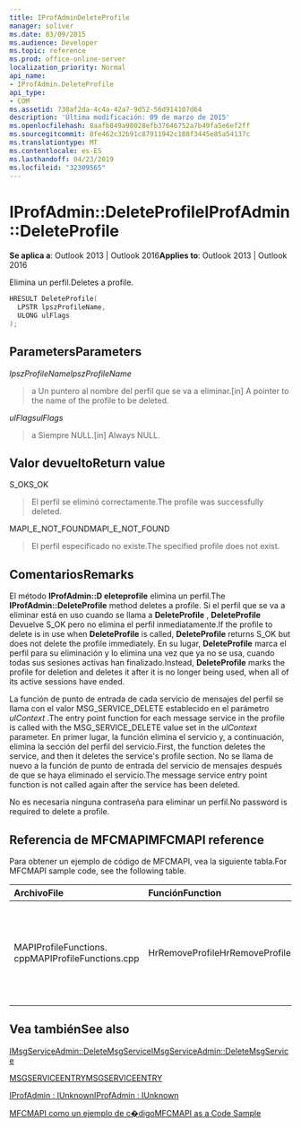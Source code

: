 ```yaml
---
title: IProfAdminDeleteProfile
manager: soliver
ms.date: 03/09/2015
ms.audience: Developer
ms.topic: reference
ms.prod: office-online-server
localization_priority: Normal
api_name:
- IProfAdmin.DeleteProfile
api_type:
- COM
ms.assetid: 730af2da-4c4a-42a7-9d52-56d914107d64
description: 'Última modificación: 09 de marzo de 2015'
ms.openlocfilehash: 8aafb849a98028efb37646752a7b49fa5e6ef2ff
ms.sourcegitcommit: 8fe462c32b91c87911942c188f3445e85a54137c
ms.translationtype: MT
ms.contentlocale: es-ES
ms.lasthandoff: 04/23/2019
ms.locfileid: "32309565"
---
```

# <a name="iprofadmindeleteprofile"></a><span data-ttu-id="eaee4-103">IProfAdmin::DeleteProfile</span><span class="sxs-lookup"><span data-stu-id="eaee4-103">IProfAdmin::DeleteProfile</span></span>

  
  
<span data-ttu-id="eaee4-104">**Se aplica a**: Outlook 2013 | Outlook 2016</span><span class="sxs-lookup"><span data-stu-id="eaee4-104">**Applies to**: Outlook 2013 | Outlook 2016</span></span> 
  
<span data-ttu-id="eaee4-105">Elimina un perfil.</span><span class="sxs-lookup"><span data-stu-id="eaee4-105">Deletes a profile.</span></span>
  
```cpp
HRESULT DeleteProfile(
  LPSTR lpszProfileName,
  ULONG ulFlags
);
```

## <a name="parameters"></a><span data-ttu-id="eaee4-106">Parameters</span><span class="sxs-lookup"><span data-stu-id="eaee4-106">Parameters</span></span>

 <span data-ttu-id="eaee4-107">_lpszProfileName_</span><span class="sxs-lookup"><span data-stu-id="eaee4-107">_lpszProfileName_</span></span>
  
> <span data-ttu-id="eaee4-108">a Un puntero al nombre del perfil que se va a eliminar.</span><span class="sxs-lookup"><span data-stu-id="eaee4-108">[in] A pointer to the name of the profile to be deleted.</span></span>
    
 <span data-ttu-id="eaee4-109">_ulFlags_</span><span class="sxs-lookup"><span data-stu-id="eaee4-109">_ulFlags_</span></span>
  
> <span data-ttu-id="eaee4-110">a Siempre NULL.</span><span class="sxs-lookup"><span data-stu-id="eaee4-110">[in] Always NULL.</span></span> 
    
## <a name="return-value"></a><span data-ttu-id="eaee4-111">Valor devuelto</span><span class="sxs-lookup"><span data-stu-id="eaee4-111">Return value</span></span>

<span data-ttu-id="eaee4-112">S_OK</span><span class="sxs-lookup"><span data-stu-id="eaee4-112">S_OK</span></span> 
  
> <span data-ttu-id="eaee4-113">El perfil se eliminó correctamente.</span><span class="sxs-lookup"><span data-stu-id="eaee4-113">The profile was successfully deleted.</span></span>
    
<span data-ttu-id="eaee4-114">MAPI_E_NOT_FOUND</span><span class="sxs-lookup"><span data-stu-id="eaee4-114">MAPI_E_NOT_FOUND</span></span> 
  
> <span data-ttu-id="eaee4-115">El perfil especificado no existe.</span><span class="sxs-lookup"><span data-stu-id="eaee4-115">The specified profile does not exist.</span></span>
    
## <a name="remarks"></a><span data-ttu-id="eaee4-116">Comentarios</span><span class="sxs-lookup"><span data-stu-id="eaee4-116">Remarks</span></span>

<span data-ttu-id="eaee4-117">El método **IProfAdmin::D eleteprofile** elimina un perfil.</span><span class="sxs-lookup"><span data-stu-id="eaee4-117">The **IProfAdmin::DeleteProfile** method deletes a profile.</span></span> <span data-ttu-id="eaee4-118">Si el perfil que se va a eliminar está en uso cuando se llama a **DeleteProfile** , **DeleteProfile** Devuelve S_OK pero no elimina el perfil inmediatamente.</span><span class="sxs-lookup"><span data-stu-id="eaee4-118">If the profile to delete is in use when **DeleteProfile** is called, **DeleteProfile** returns S_OK but does not delete the profile immediately.</span></span> <span data-ttu-id="eaee4-119">En su lugar, **DeleteProfile** marca el perfil para su eliminación y lo elimina una vez que ya no se usa, cuando todas sus sesiones activas han finalizado.</span><span class="sxs-lookup"><span data-stu-id="eaee4-119">Instead, **DeleteProfile** marks the profile for deletion and deletes it after it is no longer being used, when all of its active sessions have ended.</span></span> 
  
<span data-ttu-id="eaee4-120">La función de punto de entrada de cada servicio de mensajes del perfil se llama con el valor MSG_SERVICE_DELETE establecido en el parámetro _ulContext_ .</span><span class="sxs-lookup"><span data-stu-id="eaee4-120">The entry point function for each message service in the profile is called with the MSG_SERVICE_DELETE value set in the  _ulContext_ parameter.</span></span> <span data-ttu-id="eaee4-121">En primer lugar, la función elimina el servicio y, a continuación, elimina la sección del perfil del servicio.</span><span class="sxs-lookup"><span data-stu-id="eaee4-121">First, the function deletes the service, and then it deletes the service's profile section.</span></span> <span data-ttu-id="eaee4-122">No se llama de nuevo a la función de punto de entrada del servicio de mensajes después de que se haya eliminado el servicio.</span><span class="sxs-lookup"><span data-stu-id="eaee4-122">The message service entry point function is not called again after the service has been deleted.</span></span> 
  
<span data-ttu-id="eaee4-123">No es necesaria ninguna contraseña para eliminar un perfil.</span><span class="sxs-lookup"><span data-stu-id="eaee4-123">No password is required to delete a profile.</span></span>
  
## <a name="mfcmapi-reference"></a><span data-ttu-id="eaee4-124">Referencia de MFCMAPI</span><span class="sxs-lookup"><span data-stu-id="eaee4-124">MFCMAPI reference</span></span>

<span data-ttu-id="eaee4-125">Para obtener un ejemplo de código de MFCMAPI, vea la siguiente tabla.</span><span class="sxs-lookup"><span data-stu-id="eaee4-125">For MFCMAPI sample code, see the following table.</span></span>
  
|<span data-ttu-id="eaee4-126">**Archivo**</span><span class="sxs-lookup"><span data-stu-id="eaee4-126">**File**</span></span>|<span data-ttu-id="eaee4-127">**Función**</span><span class="sxs-lookup"><span data-stu-id="eaee4-127">**Function**</span></span>|<span data-ttu-id="eaee4-128">**Comentario**</span><span class="sxs-lookup"><span data-stu-id="eaee4-128">**Comment**</span></span>|
|:-----|:-----|:-----|
|<span data-ttu-id="eaee4-129">MAPIProfileFunctions. cpp</span><span class="sxs-lookup"><span data-stu-id="eaee4-129">MAPIProfileFunctions.cpp</span></span>  <br/> |<span data-ttu-id="eaee4-130">HrRemoveProfile</span><span class="sxs-lookup"><span data-stu-id="eaee4-130">HrRemoveProfile</span></span>  <br/> |<span data-ttu-id="eaee4-131">MFCMAPI usa el método **IProfAdmin::D eleteprofile** para eliminar el perfil seleccionado.</span><span class="sxs-lookup"><span data-stu-id="eaee4-131">MFCMAPI uses the **IProfAdmin::DeleteProfile** method to delete the selected profile.</span></span>  <br/> |
   
## <a name="see-also"></a><span data-ttu-id="eaee4-132">Vea también</span><span class="sxs-lookup"><span data-stu-id="eaee4-132">See also</span></span>



[<span data-ttu-id="eaee4-133">IMsgServiceAdmin::DeleteMsgService</span><span class="sxs-lookup"><span data-stu-id="eaee4-133">IMsgServiceAdmin::DeleteMsgService</span></span>](imsgserviceadmin-deletemsgservice.md)
  
[<span data-ttu-id="eaee4-134">MSGSERVICEENTRY</span><span class="sxs-lookup"><span data-stu-id="eaee4-134">MSGSERVICEENTRY</span></span>](msgserviceentry.md)
  
[<span data-ttu-id="eaee4-135">IProfAdmin : IUnknown</span><span class="sxs-lookup"><span data-stu-id="eaee4-135">IProfAdmin : IUnknown</span></span>](iprofadminiunknown.md)


[<span data-ttu-id="eaee4-136">MFCMAPI como un ejemplo de c�digo</span><span class="sxs-lookup"><span data-stu-id="eaee4-136">MFCMAPI as a Code Sample</span></span>](mfcmapi-as-a-code-sample.md)

